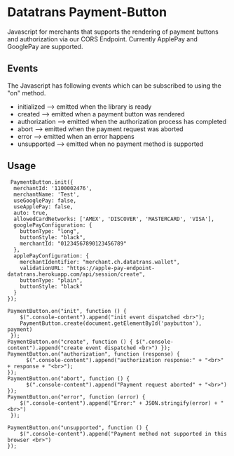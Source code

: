 # Datatrans Payment-Button

Javascript for merchants that supports the rendering of payment buttons and authorization via our CORS Endpoint. Currently ApplePay and GooglePay are supported.


## Events

The Javascript has following events which can be subscribed to using the "on" method.

- initialized --> emitted when the library is ready
- created --> emitted when a payment button was rendered
- authorization --> emitted when the authorization process has completed
- abort --> emitted when the payment request was aborted
- error --> emitted when an error happens
- unsupported -->  emitted when no payment method is supported

## Usage

```
 PaymentButton.init({
  merchantId: '1100002476',
  merchantName: 'Test',
  useGooglePay: false,
  useApplePay: false,
  auto: true,
  allowedCardNetworks: ['AMEX', 'DISCOVER', 'MASTERCARD', 'VISA'],
  googlePayConfiguration: {
    buttonType: "long",
    buttonStyle: "black",
    merchantId: "01234567890123456789"
  },
  applePayConfiguration: {
    merchantIdentifier: "merchant.ch.datatrans.wallet",
    validationURL: "https://apple-pay-endpoint-datatrans.herokuapp.com/api/session/create",
    buttonType: "plain",
    buttonStyle: "black"
  }
});

PaymentButton.on("init", function () {
	$(".console-content").append("init event dispatched <br>");
	PaymentButton.create(document.getElementById('paybutton'), payment)
 });
PaymentButton.on("create", function () { $(".console-content").append("create event dispatched <br>") });
PaymentButton.on("authorization", function (response) {
      $(".console-content").append("authorization response:" + "<br>" + response + "<br>");
});
PaymentButton.on("abort", function () {
      $(".console-content").append("Payment request aborted" + "<br>")
});
PaymentButton.on("error", function (error) {
    $(".console-content").append("Error:" + JSON.stringify(error) + "<br>")
 });

PaymentButton.on("unsupported", function () {
    $(".console-content").append("Payment method not supported in this browser <br>")
});

```
